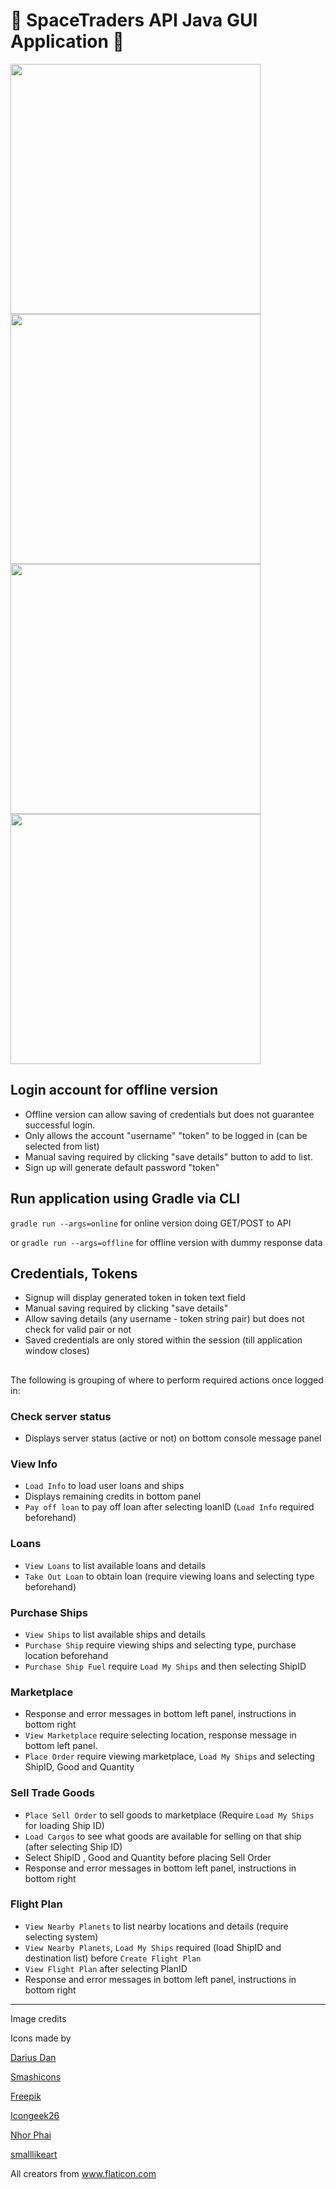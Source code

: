 # 👾 SpaceTraders API Java GUI Application 👾

<img src="https://user-images.githubusercontent.com/24476996/133601795-142665c3-f0c1-4d72-a5d3-b0de1370792e.png" width=400> <img src="https://user-images.githubusercontent.com/24476996/133602038-71ea4552-c674-4654-aa80-f0a166533bb3.png" width=400> <img src="https://user-images.githubusercontent.com/24476996/133602237-72d1c24f-0dbc-44e2-9d1d-452588c8cea1.png" width=400> <img src="https://user-images.githubusercontent.com/24476996/133602460-24435360-eb6e-4ff0-b894-6eaa857147cf.png" width=400>

## Login account for offline version
- Offline version can allow saving of credentials but does not guarantee successful login.
- Only allows the account "username" "token" to be logged in (can be selected from list)
- Manual saving required by clicking "save details" button to add to list.
- Sign up will generate default password "token"

## Run application using Gradle via CLI
`gradle run --args=online` for online version doing GET/POST to API 

or `gradle run --args=offline` for offline version with dummy response data

## Credentials, Tokens
- Signup will display generated token in token text field
- Manual saving required by clicking "save details"
- Allow saving details (any username - token string pair) but does not check for valid pair or not
- Saved credentials are only stored within the session (till application window closes)

## 
The following is grouping of where to perform required actions once logged in:

### Check server status
- Displays server status (active or not) on bottom console message panel

### View Info
- `Load Info` to load user loans and ships
- Displays remaining credits in bottom panel
- `Pay off loan` to pay off loan after selecting loanID (`Load Info` required beforehand)

### Loans
- `View Loans` to list available loans and details
- `Take Out Loan` to obtain loan (require viewing loans and selecting type beforehand)

### Purchase Ships
- `View Ships` to list available ships and details
- `Purchase Ship` require viewing ships and selecting type, purchase location beforehand
- `Purchase Ship Fuel` require `Load My Ships` and then selecting ShipID 
 
### Marketplace
- Response and error messages in bottom left panel, instructions in bottom right
- `View Marketplace` require selecting location, response message in bottom left panel.
- `Place Order` require viewing marketplace, `Load My Ships` and selecting ShipID, Good and Quantity

### Sell Trade Goods
- `Place Sell Order` to sell goods to marketplace (Require `Load My Ships` for loading Ship ID)
- `Load Cargos` to see what goods are available for selling on that ship (after selecting Ship ID)
- Select ShipID , Good and Quantity before placing Sell Order
- Response and error messages in bottom left panel, instructions in bottom right

### Flight Plan
- `View Nearby Planets` to list nearby locations and details (require selecting system)
- `View Nearby Planets`, `Load My Ships` required (load ShipID and destination list) before `Create Flight Plan`
- `View Flight Plan` after selecting PlanID
- Response and error messages in bottom left panel, instructions in bottom right


---

Image credits
<div>Icons made by 
 
 <a href="https://www.flaticon.com/authors/darius-dan" title="Darius Dan">Darius Dan</a> 
 
 <a href="https://www.flaticon.com/authors/smashicons" title="Smashicons">Smashicons</a> 
 
 <a href="https://www.freepik.com" title="Freepik">Freepik</a> 
 
 <a href="https://www.flaticon.com/authors/icongeek26" title="Icongeek26">Icongeek26</a> 
 
 <a href="https://www.flaticon.com/authors/nhor-phai" title="Nhor Phai">Nhor Phai</a>
 
 <a href="" title="smalllikeart">smalllikeart</a> 

All creators from <a href="https://www.flaticon.com/" title="Flaticon">www.flaticon.com</a></div>
 

